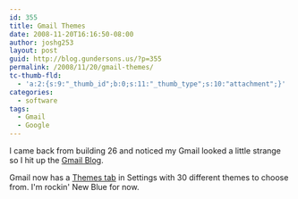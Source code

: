 ```yaml
---
id: 355
title: Gmail Themes
date: 2008-11-20T16:16:50-08:00
author: joshg253
layout: post
guid: http://blog.gundersons.us/?p=355
permalink: /2008/11/20/gmail-themes/
tc-thumb-fld:
  - 'a:2:{s:9:"_thumb_id";b:0;s:11:"_thumb_type";s:10:"attachment";}'
categories:
  - software
tags:
  - Gmail
  - Google
---
```

I came back from building 26 and noticed my Gmail looked a little strange so I hit up the <a href="https://gmailblog.blogspot.com/">Gmail Blog</a>.

Gmail now has a <a href="https://mail.google.com/mail/?shva=1#settings/themes">Themes tab</a> in Settings with 30 different themes to choose from. I'm rockin' New Blue for now.